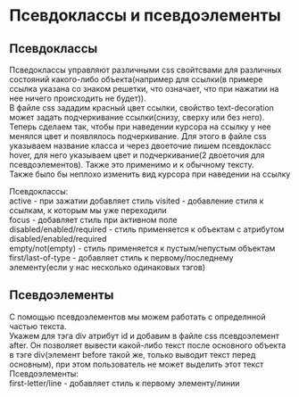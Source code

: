 # Псевдоклассы и псевдоэлементы
## Псевдоклассы
Псведоклассы управляют различными css свойтсвами для различных состояний какого-либо объекта(например для ссылки(в примере ссылка указана со знаком решетки, что означает, что при нажатии на нее ничего происходить не будет)).  
В файле css зададим красный цвет ссылки, свойство text-decoration может задать подчеркивание ссылки(снизу, сверху или без него). Теперь сделаем так, чтобы при наведении курсора на ссылку у нее менялся цвет и появлялось подчеркивание. Для этого в файле css указываем название класса и через двоеточие пишем псевдокласс hover, для него указываем цвет и подчеркивание(2 двоеточия для псевдоэлементов). Также это применимо и к обычному тексту.  
Также было бы неплохо изменить вид курсора при наведении на ссылку  

Псевдоклассы:  
active - при зажатии добавляет стиль
visited - добавление стиля к ссылкам, к которым мы уже переходили  
focus - добавляет стиль при активном поле  
disabled/enabled/required - стиль применяется к объектам с атрибутом disabled/enabled/required  
empty/not(empty) - стиль применяется к пустым/непустым объектам  
first/last-of-type - добавляет стиль к первому/последнему элементу(если у нас несколько одинаковых тэгов)
## Псевдоэлементы
С помощью псевдоэлементов мы можем работать с определнной частью текста.  
Укажем для тэга div атрибут id и добавим в файле css псевдоэлемент after. Он позволяет вывести какой-либо текст после основного объекта в тэге div(элемент before такой же, только выводит текст перед основным), при этом пользователь не может выделить этот текст  
Псевдоэлементы:  
first-letter/line - добавляет стиль к первому элементу/линии 